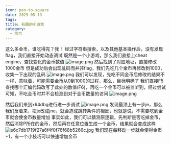 ```yaml
---
icon: pen-to-square
date: 2025-05-13
tags: 
title: 有趣的小游戏
category:
  - 项目
---
```

这么多金币，谁吃得完？我！
经过字符串搜索，以及其他基本操作后，没有发现flag，我们直接开始动态调试
既然是一个小游戏，那么我们直接上cheat engine，查找变化的金币数值
![image.png](https://cdn.jsdelivr.net/gh/fakeppa/blog-img/20250513214814.png)
然后找到了对应地址，直接修改1000金币
但是成功后会出现乱码而并非flag，我们先吃几个金币再修改到1000，收集一下出现的乱码
![image.png](https://cdn.jsdelivr.net/gh/fakeppa/blog-img/20250513215011.png)
我们可以发现，先吃不同金币后修改的结果不一样，意味着，可能需要金币从0到1000的过程，那么，目标明确了
我们直接F5查找哪个汇编代码改写了此处的数值(F6)，再吃一个金币可以被监听到，经过尝试可知，不吃金币时并不会检测到对于金币数量的访问
![image.png](https://cdn.jsdelivr.net/gh/fakeppa/blog-img/20250513215318.png)

然后我们来到x64dbg进行进一步调试
![image.png](https://cdn.jsdelivr.net/gh/fakeppa/blog-img/20250513221454.png)
发现最顶上有一步je，那么我们反着来，把je改成jne，就会造成跳转条件的相反，也就是说，不需要吃到金币就会使金币数量增加
事实如此，我们可以猜测原逻辑，先判断是否吃掉金币，然后消除P所在的金币，然后再在任意位置生成一个金币，结果就会变成这样
![e6c7db1719f27a6f4f0f76f68b5266c.jpg](https://cdn.jsdelivr.net/gh/fakeppa/blog-img/e6c7db1719f27a6f4f0f76f68b5266c.jpg)
我们现在每移动一步就会使得金币+1，有一个小技巧可以快速增加金币
